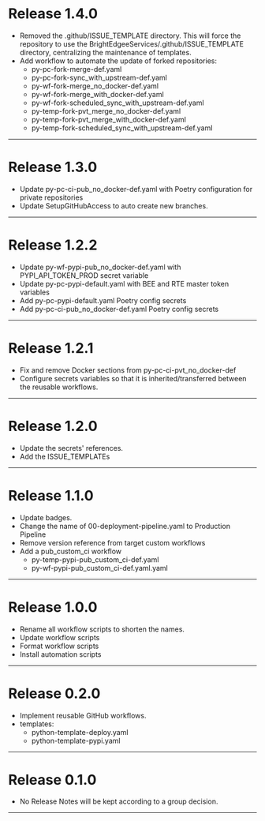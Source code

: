 # Release 1.4.0

- Removed the .github/ISSUE_TEMPLATE directory.
  This will force the repository to use the
  BrightEdgeeServices/.github/ISSUE_TEMPLATE directory, centralizing the maintenance of templates.
- Add workflow to automate the update of forked repositories:
  - py-pc-fork-merge-def.yaml
  - py-pc-fork-sync_with_upstream-def.yaml
  - py-wf-fork-merge_no_docker-def.yaml
  - py-wf-fork-merge_with_docker-def.yaml
  - py-wf-fork-scheduled_sync_with_upstream-def.yaml
  - py-temp-fork-pvt_merge_no_docker-def.yaml
  - py-temp-fork-pvt_merge_with_docker-def.yaml
  - py-temp-fork-scheduled_sync_with_upstream-def.yaml

______________________________________________________________________

# Release 1.3.0

- Update py-pc-ci-pub_no_docker-def.yaml with Poetry configuration for private repositories
- Update SetupGitHubAccess to auto create new branches.

______________________________________________________________________

# Release 1.2.2

- Update py-wf-pypi-pub_no_docker-def.yaml with PYPI_API_TOKEN_PROD secret variable
- Update py-pc-pypi-default.yaml with BEE and RTE master token variables
- Add py-pc-pypi-default.yaml Poetry config secrets
- Add py-pc-ci-pub_no_docker-def.yaml Poetry config secrets

______________________________________________________________________

# Release 1.2.1

- Fix and remove Docker sections from py-pc-ci-pvt_no_docker-def
- Configure secrets variables so that it is inherited/transferred between the reusable workflows.

______________________________________________________________________

# Release 1.2.0

- Update the secrets' references.
- Add the ISSUE_TEMPLATEs

______________________________________________________________________

# Release 1.1.0

- Update badges.
- Change the name of 00-deployment-pipeline.yaml to Production Pipeline
- Remove version reference from target custom workflows
- Add a pub_custom_ci workflow
  - py-temp-pypi-pub_custom_ci-def.yaml
  - py-wf-pypi-pub_custom_ci-def.yaml.yaml

______________________________________________________________________

# Release 1.0.0

- Rename all workflow scripts to shorten the names.
- Update workflow scripts
- Format workflow scripts
- Install automation scripts

______________________________________________________________________

# Release 0.2.0

- Implement reusable GitHub workflows.
- templates:
  - python-template-deploy.yaml
  - python-template-pypi.yaml

______________________________________________________________________

# Release 0.1.0

- No Release Notes will be kept according to a group decision.

______________________________________________________________________
